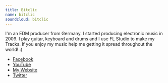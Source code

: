 ```yaml
---
title: Bitclic
name: bitclic
soundcloud: bitclic
---
```

I'm an EDM producer from Germany. I started producing electronic music in 2009. I play guitar, keyboard and drums and
I use FL Studio to make my Tracks. If you enjoy my music help me getting it spread
throughout the world! :)

* [Facebook](https://www.facebook.com/Bitclic)
* [YouTube](http://www.youtube.com/user/Deejayreall)
* [My Website](http://bitclicmusic.com/)
* [Twitter](https://twitter.com/Bitclic)